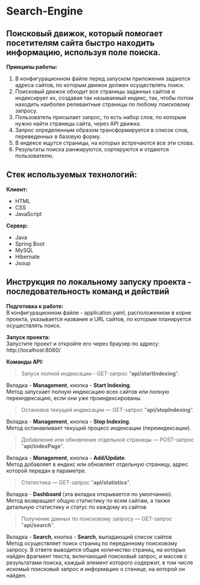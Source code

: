 # Search-Engine

## Поисковый движок, который помогает посетителям сайта быстро находить информацию, используя поле поиска.
__Принципы работы:__
1. В конфигурационном файле перед запуском приложения задаются адреса сайтов, по которым движок должен осуществлять поиск.
2. Поисковый движок обходит все страницы заданных сайтов и индексирует их, создавая так называемый индекс, так, чтобы потом находить наиболее релевантные страницы по любому поисковому запросу.
3. Пользователь присылает запрос, то есть набор слов, по которым нужно найти страницы сайта, через API движка.
4. Запрос определенным образом трансформируется в список слов, переведенных в базовую форму.
5. В индексе ищутся страницы, на которых встречаются все эти слова.
6. Результаты поиска ранжируются, сортируются и отдаются пользователю.

## Стек используемых технологий:
__Клиент:__
* HTML 
* CSS 
* JavaScript  

__Сервер:__
* Java 
* Spring Boot
* MySQL
* Hibernate
* Jsoup

## Инструкция по локальному запуску проекта - последовательность команд и действий
__Подготовка к работе:__  
В конфигурационном файле - application.yaml, расположенном в корне проекта, указывается название и URL сайтов, 
по которым планируется осуществлять поиск.

__Запуск проекта:__  
Запустите проект и откройте его через браузер по адресу:
http://localhost:8080/    

__Команды API:__
> Запуск полной индексации - GET-запрос "__api/startIndexing__".  

Вкладка - __Management__, кнопка - __Start Indexing__.  
Метод запускает полную индексацию всех сайтов или полную переиндексацию, 
если они уже проиндексированы.

> Остановка текущей индексации — GET-запрос "__api/stopIndexing__".

Вкладка - __Management__, кнопка - __Stop Indexing__.  
Метод останавливает текущий процесс индексации (переиндексации).

> Добавление или обновление отдельной страницы — POST-запрос "__api/indexPage__".  

Вкладка - __Management__, кнопка - __Add/Update__.  
Метод добавляет в индекс или обновляет отдельную страницу, 
адрес которой передан в параметре.

> Статистика — GET-запрос "__api/statistics__".  

Вкладка - __Dashboard__ (эта вкладка открывается по умолчанию).  
Метод возвращает общую статистику по всем сайтам, 
а также детальную статистику и статус по каждому из сайтов

> Получение данных по поисковому запросу — GET-запрос "__api/search__".  

Вкладка - __Search__, кнопка - __Search__, выпадающий список сайтов  
Метод осуществляет поиск страниц по переданному поисковому запросу. 
В ответе выводится общее количество страниц, на которых найден фрагмент текста, 
включающий поисковый запрос, и массив с результатами поиска, каждый элемент которого содержит, 
в том числе искомый поисковый запрос и информацию о станице, на которой он найден.


